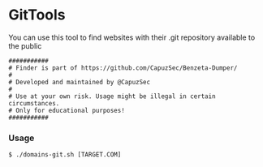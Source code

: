 # GitTools 

You can use this tool to find websites with their .git repository available to the public

``` 
###########
# Finder is part of https://github.com/CapuzSec/Benzeta-Dumper/
#
# Developed and maintained by @CapuzSec 
#
# Use at your own risk. Usage might be illegal in certain circumstances.
# Only for educational purposes!
###########
```

### Usage 

```
$ ./domains-git.sh [TARGET.COM] 
```
